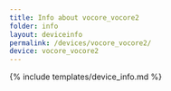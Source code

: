 ```yaml
---
title: Info about vocore_vocore2
folder: info
layout: deviceinfo
permalink: /devices/vocore_vocore2/
device: vocore_vocore2
---
```

{% include templates/device_info.md %}
